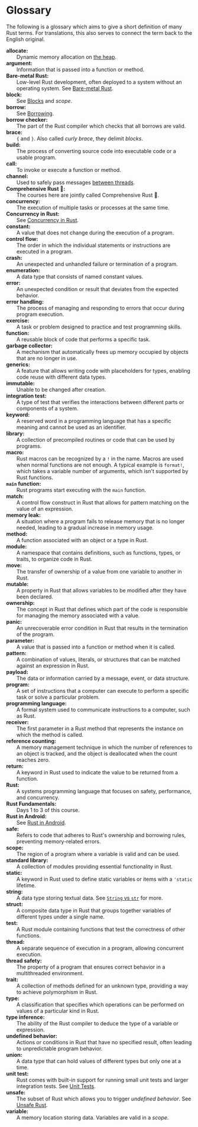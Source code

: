 # Glossary

The following is a glossary which aims to give a short definition of many Rust
terms. For translations, this also serves to connect the term back to the
English original.

<style>
h1#glossary ~ ul {
    list-style: none;
    padding-inline-start: 0;
}

h1#glossary ~ ul > li {
    /* Simplify with "text-indent: 2em hanging" when supported:
       https://caniuse.com/mdn-css_properties_text-indent_hanging */
    padding-left: 2em;
    text-indent: -2em;
}

h1#glossary ~ ul > li:first-line {
    font-weight: bold;
}
</style>

<!--
Translators: please add the English term in italic after your translated term.
Also, please keep the hard line breaks to ensure a nice formatting.
-->

- allocate:\
  Dynamic memory allocation on [the heap](memory-management/stack-vs-heap.md).
- argument:\
  Information that is passed into a function or method.
- Bare-metal Rust:\
  Low-level Rust development, often deployed to a system without an operating
  system. See [Bare-metal Rust](bare-metal.md).
- block:\
  See [Blocks](control-flow/blocks.md) and _scope_.
- borrow:\
  See [Borrowing](ownership/borrowing.md).
- borrow checker:\
  The part of the Rust compiler which checks that all borrows are valid.
- brace:\
  `{` and `}`. Also called _curly brace_, they delimit _blocks_.
- build:\
  The process of converting source code into executable code or a usable program.
- call:\
  To invoke or execute a function or method.
- channel:\
  Used to safely pass messages [between threads](concurrency/channels.md).
- Comprehensive Rust 🦀:\
  The courses here are jointly called Comprehensive Rust 🦀.
- concurrency:\
  The execution of multiple tasks or processes at the same time.
- Concurrency in Rust:\
  See [Concurrency in Rust](concurrency.md).
- constant:\
  A value that does not change during the execution of a program.
- control flow:\
  The order in which the individual statements or instructions are executed in a program.
- crash:\
  An unexpected and unhandled failure or termination of a program.
- enumeration:\
  A data type that consists of named constant values.
- error:\
  An unexpected condition or result that deviates from the expected behavior.
- error handling:\
  The process of managing and responding to errors that occur during program execution.
- exercise:\
  A task or problem designed to practice and test programming skills.
- function:\
  A reusable block of code that performs a specific task.
- garbage collector:\
  A mechanism that automatically frees up memory occupied by objects that are no longer in use.
- generics:\
  A feature that allows writing code with placeholders for types, enabling code reuse with different data types.
- immutable:\
  Unable to be changed after creation.
- integration test:\
  A type of test that verifies the interactions between different parts or components of a system.
- keyword:\
  A reserved word in a programming language that has a specific meaning and cannot be used as an identifier.
- library:\
  A collection of precompiled routines or code that can be used by programs.
- macro:\
  Rust macros can be recognized by a `!` in the name. Macros are used
  when normal functions are not enough. A typical example is `format!`,
  which takes a variable number of arguments, which isn't supported by
  Rust functions.
- `main` function:\
  Rust programs start executing with the `main` function.
- match:\
  A control flow construct in Rust that allows for pattern matching on the value of an expression.
- memory leak:\
  A situation where a program fails to release memory that is no longer needed, leading to a gradual increase in memory usage.
- method:\
  A function associated with an object or a type in Rust.
- module:\
  A namespace that contains definitions, such as functions, types, or traits, to organize code in Rust.
- move:\
  The transfer of ownership of a value from one variable to another in Rust.
- mutable:\
  A property in Rust that allows variables to be modified after they have been declared.
- ownership:\
  The concept in Rust that defines which part of the code is responsible for managing the memory associated with a value.
- panic:\
  An unrecoverable error condition in Rust that results in the termination of the program.
- parameter:\
  A value that is passed into a function or method when it is called.
- pattern:\
  A combination of values, literals, or structures that can be matched against an expression in Rust.
- payload:\
  The data or information carried by a message, event, or data structure.
- program:\
  A set of instructions that a computer can execute to perform a specific task or solve a particular problem.
- programming language:\
  A formal system used to communicate instructions to a computer, such as Rust.
- receiver:\
  The first parameter in a Rust method that represents the instance on which the method is called.
- reference counting:\
  A memory management technique in which the number of references to an object is tracked, and the object is deallocated when the count reaches zero.
- return:\
  A keyword in Rust used to indicate the value to be returned from a function.
- Rust:\
  A systems programming language that focuses on safety, performance, and concurrency.
- Rust Fundamentals:\
  Days 1 to 3 of this course.
- Rust in Android:\
  See [Rust in Android](android.md).
- safe:\
  Refers to code that adheres to Rust's ownership and borrowing rules, preventing memory-related errors.
- scope:\
  The region of a program where a variable is valid and can be used.
- standard library:\
  A collection of modules providing essential functionality in Rust.
- static:\
  A keyword in Rust used to define static variables or items with a `'static` lifetime.
- string:\
  A data type storing textual data. See [`String` vs `str`](basic-syntax/string-slices.html) for more.
- struct:\
  A composite data type in Rust that groups together variables of different types under a single name.
- test:\
  A Rust module containing functions that test the correctness of other functions.
- thread:\
  A separate sequence of execution in a program, allowing concurrent execution.
- thread safety:\
  The property of a program that ensures correct behavior in a multithreaded environment.
- trait:\
  A collection of methods defined for an unknown type, providing a way to achieve polymorphism in Rust.
- type:\
  A classification that specifies which operations can be performed on values of a particular kind in Rust.
- type inference:\
  The ability of the Rust compiler to deduce the type of a variable or expression.
- undefined behavior:\
  Actions or conditions in Rust that have no specified result, often leading to unpredictable program behavior.
- union:\
  A data type that can hold values of different types but only one at a time.
- unit test:\
  Rust comes with built-in support for running small unit tests and larger
  integration tests. See [Unit Tests](testing/unit-tests.html).
- unsafe:\
  The subset of Rust which allows you to trigger _undefined behavior_. See [Unsafe Rust](unsafe.html).
- variable:\
  A memory location storing data. Variables are valid in a _scope_. 
